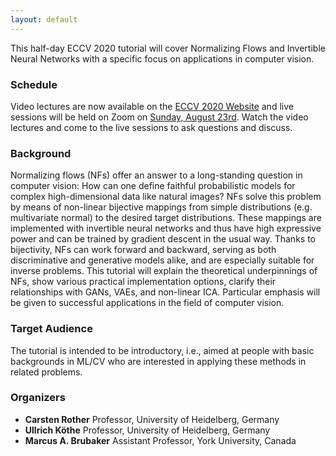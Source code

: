 ```yaml
---
layout: default
---
```


This half-day ECCV 2020 tutorial will cover Normalizing Flows and Invertible Neural Networks with a specific focus on applications in computer vision.

### Schedule
Video lectures are now available on the [ECCV 2020 Website](https://mbrubake.github.io/eccv2020-nf_in_cv-tutorial/) and live sessions will be held on Zoom on [Sunday, August 23rd](https://eccv.6connex.eu/event/ECCV2020/en-us#!/tutorials/n33636).
Watch the video lectures and come to the live sessions to ask questions and discuss.


### Background 

Normalizing flows (NFs) offer an answer to a long-standing question in computer vision: 
How can one define faithful probabilistic models for complex high-dimensional data like natural images?
NFs solve this problem by means of non-linear bijective mappings from simple distributions (e.g. multivariate normal) to the desired target distributions.
These mappings are implemented with invertible neural networks and thus have high expressive power and can be trained by gradient descent in the usual way.
Thanks to bijectivity, NFs can work forward and backward, serving as both discriminative and generative models alike, and are especially suitable for inverse problems.
This tutorial will explain the theoretical underpinnings of NFs, show various practical implementation options, clarify their relationships with GANs, VAEs, and non-linear ICA.
Particular emphasis will be given to successful applications in the field of computer vision.


### Target Audience
The tutorial is intended to be introductory, i.e., aimed at people with basic backgrounds in ML/CV who are interested in applying these methods in related problems.


### Organizers
- **Carsten Rother** Professor, University of Heidelberg, Germany
- **Ullrich Köthe** Professor, University of Heidelberg, Germany
- **Marcus A. Brubaker** Assistant Professor, York University, Canada
